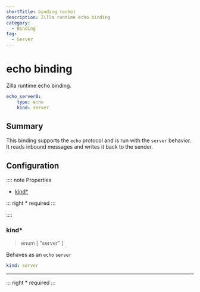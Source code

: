 ```yaml
---
shortTitle: binding (echo)
description: Zilla runtime echo binding
category:
  - Binding
tag:
  - Server
---
```


# echo binding

Zilla runtime echo binding.

```yaml {2}
echo_server0:
    type: echo
    kind: server
```

## Summary

This binding supports the `echo` protocol and is run with the `server` behavior. It reads inbound messages and writes it back to the sender.

## Configuration

:::: note Properties

- [kind\*](#kind)

::: right
\* required
:::

::::

### kind\*

> enum [ "server" ]

Behaves as an `echo` `server`

```yaml
kind: server
```

---

::: right
\* required
:::
